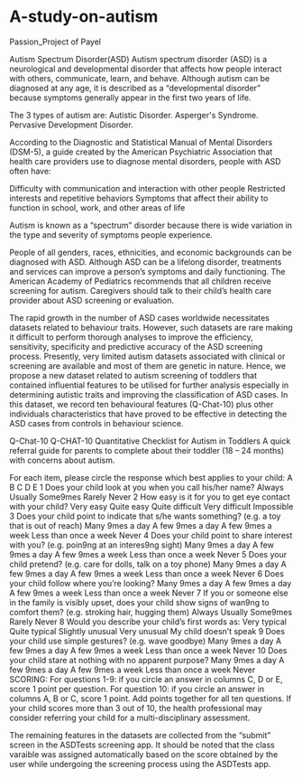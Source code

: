 # A-study-on-autism
Passion_Project of Payel


Autism Spectrum Disorder(ASD)
    Autism spectrum disorder (ASD) is a neurological and developmental disorder that affects how people interact
with others, communicate, learn, and behave. Although autism can be diagnosed at any age, it is described as a 
“developmental disorder” because symptoms generally appear in the first two years of life.

The 3 types of autism are: 
Autistic Disorder. 
Asperger's Syndrome. 
Pervasive Development Disorder.

According to the Diagnostic and Statistical Manual of Mental Disorders (DSM-5), a guide created by the 
American Psychiatric Association that health care providers use to diagnose mental disorders, people with ASD often have:

Difficulty with communication and interaction with other people
Restricted interests and repetitive behaviors
Symptoms that affect their ability to function in school, work, and other areas of life

Autism is known as a “spectrum” disorder because there is wide variation in the type and severity of symptoms people
experience.

People of all genders, races, ethnicities, and economic backgrounds can be diagnosed with ASD. Although ASD can be a 
lifelong disorder, treatments and services can improve a person’s symptoms and daily functioning. The American Academy 
of Pediatrics recommends that all children receive screening for autism. Caregivers should talk to their child’s health
care provider about ASD screening or evaluation.

The rapid growth in the number of ASD cases worldwide necessitates datasets related to behaviour traits. However, such
datasets are rare making it difficult to perform thorough analyses to improve the efficiency, sensitivity, specificity 
and predictive accuracy of the ASD screening process. Presently, very limited autism datasets associated with clinical 
or screening are available and most of them are genetic in nature. Hence, we propose a new dataset related to autism 
screening of toddlers that contained influential features to be utilised for further analysis especially in determining
autistic traits and improving the classification of ASD cases. In this dataset, we record ten behavioural features
(Q-Chat-10) plus other individuals characteristics that have proved to be effective in detecting the ASD cases from 
controls in behaviour science.

Q-Chat-10
Q-CHAT-10 Quantitative Checklist for Autism in Toddlers
A quick referral guide for parents to complete about their toddler (18 – 24 months) with concerns about autism.


For each item, please circle the response which best applies to your child:
A
B
C
D
E
1
Does your child look at you when you call his/her name?
Always
Usually
Some9mes
Rarely
Never
2
How easy is it for you to get eye contact with your child?
Very easy
Quite easy
Quite difficult
Very difficult
Impossible
3
Does your child point to indicate that s/he wants something? (e.g. a toy that is out of reach)
Many 9mes a day
A few 9mes a day
A few 9mes a week
Less than once a week
Never
4
Does your child point to share interest with you? (e.g. poin9ng at an interes9ng sight)
Many 9mes a day
A few 9mes a day
A few 9mes a week
Less than once a week
Never
5
Does your child pretend? (e.g. care for dolls, talk on a toy phone)
Many 9mes a day
A few 9mes a day
A few 9mes a week
Less than once a week
Never
6
Does your child follow where you’re looking?
Many 9mes a day
A few 9mes a day
A few 9mes a week
Less than once a week
Never
7
If you or someone else in the family is visibly upset, does your child show signs of wan9ng to comfort them? (e.g. stroking hair, hugging them)
Always
Usually
Some9mes
Rarely
Never
8
Would you describe your child’s first words as:
Very typical
Quite typical
Slightly unusual
Very unusual
My child doesn’t speak
9
Does your child use simple gestures? (e.g. wave goodbye)
Many 9mes a day
A few 9mes a day
A few 9mes a week
Less than once a week
Never
10
Does your child stare at nothing with no apparent purpose?
Many 9mes a day
A few 9mes a day
A few 9mes a week
Less than once a week
Never
SCORING: For questions 1-9: if you circle an answer in columns C, D or E, score 1 point per question.
For question 10: if you circle an answer in columns A, B or C, score 1 point. Add points together for all ten questions.
If your child scores more than 3 out of 10, the health professional may consider referring your child for a
multi-disciplinary assessment.

The remaining features in the datasets are collected from the “submit” screen in the ASDTests screening app. It should 
be noted that the class varaible was assigned automatically based on the score obtained by the user while undergoing 
the screening process using the ASDTests app.





